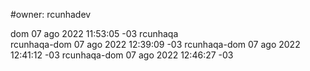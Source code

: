 #owner: rcunhadev


dom 07 ago 2022 11:53:05 -03 rcunhaqa<br>
rcunhaqa-dom 07 ago 2022 12:39:09 -03
rcunhaqa-dom 07 ago 2022 12:41:12 -03
rcunhaqa-dom 07 ago 2022 12:46:27 -03
